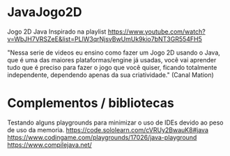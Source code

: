 # JavaJogo2D
Jogo 2D Java
Inspirado na playlist https://www.youtube.com/watch?v=WbJH7VRSZeE&list=PLlW3qrNjsvBwUmUk9kio7bNT3GR554FH5

"Nessa serie de videos eu ensino como fazer um Jogo 2D usando o Java, que é uma das maiores plataformas/engine já usadas, você vai aprender tudo que é preciso para fazer o jogo que você quiser, ficando totalmente independente, dependendo apenas da sua criatividade."
(Canal Mation)

# Complementos / bibliotecas

Testando alguns playgrounds para minimizar o uso de IDEs devido ao peso de uso da memoria.
https://code.sololearn.com/cVRUy2BwauK8#java
https://www.codingame.com/playgrounds/17026/java-playground
https://www.compilejava.net/


